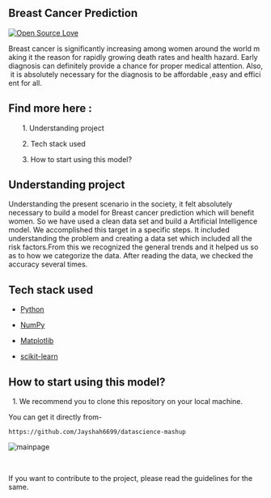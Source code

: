 ## Breast Cancer Prediction

[![Open Source Love](https://badges.frapsoft.com/os/v2/open-source.svg?v=103)](https://github.com/Jayshah6699/datascience-mashup/tree/main/BreastCancerPrediction)

Breast cancer is significantly increasing among women around the world making it the reason for rapidly growing death rates and health hazard. Early diagnosis can definitely provide a chance for proper medical attention. Also, it is absolutely necessary for the diagnosis to be affordable ,easy and efficient for all. 

## Find more here :
       1. Understanding project
       
       2. Tech stack used
       
       3. How to start using this model?
       
## Understanding project
Understanding the present scenario in the society, it felt absolutely necessary to build a model for Breast cancer prediction which will benefit women. So we have used a clean data set and build a Artificial Intelligence model.
We accomplished this target in a specific steps. It included understanding the problem and creating a data set which included all the risk factors.From this we recognized the general trends and it helped us so as to how we categorize the data.
After reading the data, we checked the accuracy several times. 

## Tech stack used

*  [Python](https://www.python.org/downloads/)

*  [NumPy](https://pypi.org/project/numpy/#files)

*  [Matplotlib](https://pypi.org/project/matplotlib/#files)

*  [scikit-learn](https://scikit-learn.org/stable/install.html)
 

## How to start using this model?
  1. We recommend you to clone this repository on your local machine.

You can get it directly from-

```https://github.com/Jayshah6699/datascience-mashup```



![mainpage](https://github.com/Pranjal-2001/datascience-mashup/blob/main/BreastCancerPrediction/snapshot.png "mainppage1")


                               


If you want to contribute to the project, please read the guidelines for the same.

                                    
